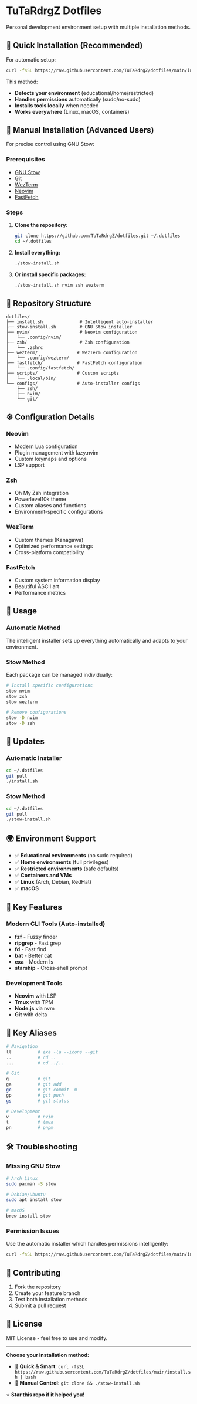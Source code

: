 # TuTaRdrgZ Dotfiles

Personal development environment setup with multiple installation methods.

## 🚀 Quick Installation (Recommended)

For automatic setup:

```bash
curl -fsSL https://raw.githubusercontent.com/TuTaRdrgZ/dotfiles/main/install.sh | bash
```

This method:
-  **Detects your environment** (educational/home/restricted)
-  **Handles permissions** automatically (sudo/no-sudo)
-  **Installs tools locally** when needed
-  **Works everywhere** (Linux, macOS, containers)

## 🎯 Manual Installation (Advanced Users)

For precise control using GNU Stow:

### Prerequisites

- [GNU Stow](https://www.gnu.org/software/stow/)
- [Git](https://git-scm.com/)
- [WezTerm](https://wezfurlong.org/wezterm/index.html)
- [Neovim](https://neovim.io/)
- [FastFetch](https://github.com/fastfetch-cli/fastfetch)

### Steps

1. **Clone the repository:**
   ```bash
   git clone https://github.com/TuTaRdrgZ/dotfiles.git ~/.dotfiles
   cd ~/.dotfiles
   ```

2. **Install everything:**
   ```bash
   ./stow-install.sh
   ```

3. **Or install specific packages:**
   ```bash
   ./stow-install.sh nvim zsh wezterm
   ```

## 📁 Repository Structure

```
dotfiles/
├── install.sh              # Intelligent auto-installer
├── stow-install.sh         # GNU Stow installer
├── nvim/                   # Neovim configuration
│   └── .config/nvim/
├── zsh/                    # Zsh configuration
│   └── .zshrc
├── wezterm/               # WezTerm configuration
│   └── .config/wezterm/
├── fastfetch/             # FastFetch configuration
│   └── .config/fastfetch/
├── scripts/               # Custom scripts
│   └── .local/bin/
└── configs/               # Auto-installer configs
    ├── zsh/
    ├── nvim/
    └── git/
```

## ⚙️ Configuration Details

### Neovim
- Modern Lua configuration
- Plugin management with lazy.nvim
- Custom keymaps and options
- LSP support

### Zsh
- Oh My Zsh integration
- Powerlevel10k theme
- Custom aliases and functions
- Environment-specific configurations

### WezTerm
- Custom themes (Kanagawa)
- Optimized performance settings
- Cross-platform compatibility

### FastFetch
- Custom system information display
- Beautiful ASCII art
- Performance metrics

## 🔧 Usage

### Automatic Method
The intelligent installer sets up everything automatically and adapts to your environment.

### Stow Method
Each package can be managed individually:

```bash
# Install specific configurations
stow nvim
stow zsh
stow wezterm

# Remove configurations
stow -D nvim
stow -D zsh
```

## 🔄 Updates

### Automatic Installer
```bash
cd ~/.dotfiles
git pull
./install.sh
```

### Stow Method
```bash
cd ~/.dotfiles
git pull
./stow-install.sh
```

## 🌍 Environment Support

- ✅ **Educational environments** (no sudo required)
- ✅ **Home environments** (full privileges)
- ✅ **Restricted environments** (safe defaults)
- ✅ **Containers and VMs**
- ✅ **Linux** (Arch, Debian, RedHat)
- ✅ **macOS**

## 🎨 Key Features

### Modern CLI Tools (Auto-installed)
- **fzf** - Fuzzy finder
- **ripgrep** - Fast grep
- **fd** - Fast find
- **bat** - Better cat
- **exa** - Modern ls
- **starship** - Cross-shell prompt

### Development Tools
- **Neovim** with LSP
- **Tmux** with TPM
- **Node.js** via nvm
- **Git** with delta

## 🔑 Key Aliases

```bash
# Navigation
ll          # exa -la --icons --git
..          # cd ..
...         # cd ../..

# Git
g           # git
ga          # git add
gc          # git commit -m
gp          # git push
gs          # git status

# Development
v           # nvim
t           # tmux
pn          # pnpm
```

## 🛠️ Troubleshooting

### Missing GNU Stow
```bash
# Arch Linux
sudo pacman -S stow

# Debian/Ubuntu
sudo apt install stow

# macOS
brew install stow
```

### Permission Issues
Use the automatic installer which handles permissions intelligently:
```bash
curl -fsSL https://raw.githubusercontent.com/TuTaRdrgZ/dotfiles/main/install.sh | bash
```

## 🤝 Contributing

1. Fork the repository
2. Create your feature branch
3. Test both installation methods
4. Submit a pull request

## 📄 License

MIT License - feel free to use and modify.

---

**Choose your installation method:**
- 🚀 **Quick & Smart**: `curl -fsSL https://raw.githubusercontent.com/TuTaRdrgZ/dotfiles/main/install.sh | bash`
- 🎯 **Manual Control**: `git clone && ./stow-install.sh`

⭐ **Star this repo if it helped you!**
